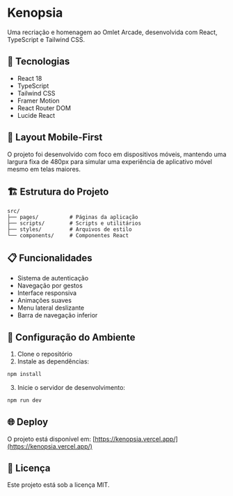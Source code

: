 # Kenopsia

Uma recriação e homenagem ao Omlet Arcade, desenvolvida com React, TypeScript e Tailwind CSS.

## 🚀 Tecnologias

- React 18
- TypeScript
- Tailwind CSS
- Framer Motion
- React Router DOM
- Lucide React

## 📱 Layout Mobile-First

O projeto foi desenvolvido com foco em dispositivos móveis, mantendo uma largura fixa de 480px para simular uma experiência de aplicativo móvel mesmo em telas maiores.

## 🏗️ Estrutura do Projeto

```
src/
├── pages/          # Páginas da aplicação
├── scripts/        # Scripts e utilitários
├── styles/         # Arquivos de estilo
└── components/     # Componentes React
```

## 📋 Funcionalidades

- Sistema de autenticação
- Navegação por gestos
- Interface responsiva
- Animações suaves
- Menu lateral deslizante
- Barra de navegação inferior

## 🔧 Configuração do Ambiente

1. Clone o repositório
2. Instale as dependências:
```bash
npm install
```
3. Inicie o servidor de desenvolvimento:
```bash
npm run dev
```

## 🌐 Deploy

O projeto está disponível em: [https://kenopsia.vercel.app/](https://kenopsia.vercel.app/)

## 📝 Licença

Este projeto está sob a licença MIT.